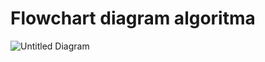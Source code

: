 # Flowchart diagram algoritma
![Untitled Diagram](https://user-images.githubusercontent.com/91646796/212470249-2c20acf2-3d91-4c11-a5c0-266f8ace6083.jpg)
